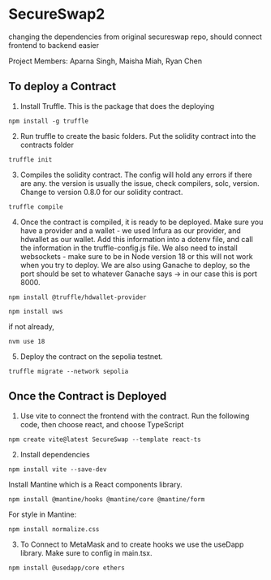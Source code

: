 # SecureSwap2
changing the dependencies from original secureswap repo, should connect frontend to backend easier


Project Members:
Aparna Singh, Maisha Miah, Ryan Chen

## To deploy a Contract

1. Install Truffle. This is the package that does the deploying

```
npm install -g truffle
```

2. Run truffle to create the basic folders. Put the solidity contract into the contracts folder

```
truffle init 
```

3. Compiles the solidity contract. The config will hold any errors if there are any. the version is usually the issue, check compilers, solc, version. Change to version 0.8.0 for our solidity contract.

```
truffle compile
```

4. Once the contract is compiled, it is ready to be deployed. Make sure you have a provider and a wallet - we used Infura as our provider, and hdwallet as our wallet. Add this information into a dotenv file, and call the information in the truffle-config.js file. We also need to install websockets - make sure to be in Node version 18 or this will not work when you try to deploy. We are also using Ganache to deploy, so the port should be set to whatever Ganache says -> in our case this is port 8000.

```
npm install @truffle/hdwallet-provider
```
```
npm install uws
```

if not already,
```
nvm use 18
```

5. Deploy the contract on the sepolia testnet.
```
truffle migrate --network sepolia
```

## Once the Contract is Deployed

1. Use vite to connect the frontend with the contract. Run the following code, then choose react, and choose TypeScript

```
npm create vite@latest SecureSwap --template react-ts
```

2. Install dependencies

```
npm install vite --save-dev
```

Install Mantine which is a React components library. 

```
npm install @mantine/hooks @mantine/core @mantine/form
```

For style in Mantine:

```
npm install normalize.css
```

3. To Connect to MetaMask and to create hooks we use the useDapp library. Make sure to config in main.tsx.

```
npm install @usedapp/core ethers
```


